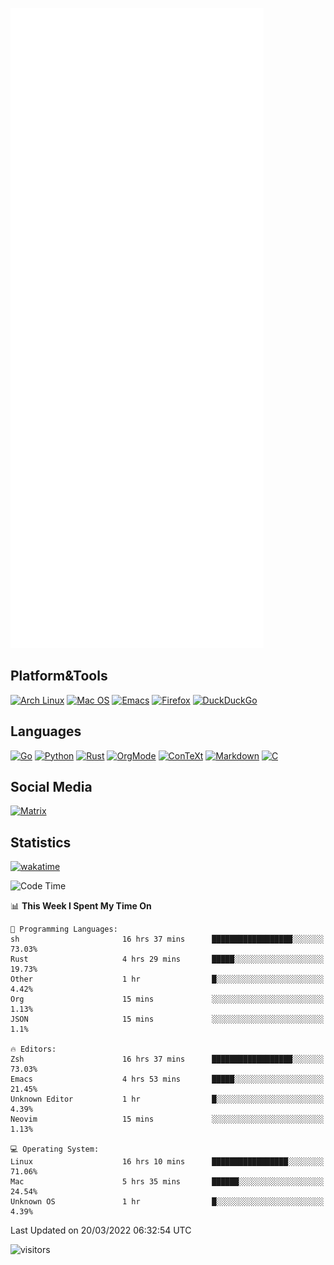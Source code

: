 ![Metrics](https://github.com/SteamedFish/SteamedFish/blob/master/github-metrics.svg)

## Platform&Tools

[![Arch Linux](https://img.shields.io/badge/ArchLinux-1793D1?logo=arch-linux&logoColor=fff&style=flat-square)](https://archlinux.org/)
[![Mac OS](https://img.shields.io/badge/MacOS-000000?style=flat-square&logo=macos&logoColor=F0F0F0)](https://www.apple.com/macos/)
[![Emacs](https://img.shields.io/badge/Emacs-%237F5AB6.svg?&style=flat-square&logo=gnu-emacs&logoColor=white)](https://www.gnu.org/software/emacs/)
[![Firefox](https://img.shields.io/badge/Firefox-FF7139?style=flat-square&logo=Firefox-Browser&logoColor=white)](https://firefox.com/)
[![DuckDuckGo](https://img.shields.io/badge/DuckDuckGo-DE5833?style=flat-square&logo=DuckDuckGo&logoColor=white)](https://duckduckgo.com/)

## Languages

[![Go](https://img.shields.io/badge/Golang-%2300ADD8.svg?style=flat-square&logo=go&logoColor=white)](https://golang.org/)
[![Python](https://img.shields.io/badge/Python-3670A0?style=flat-square&logo=python&logoColor=ffdd54)](https://www.python.org/)
[![Rust](https://img.shields.io/badge/Rust-%23000000.svg?style=flat-square&logo=rust&logoColor=white)](https://www.rust-lang.org/)
[![OrgMode](https://img.shields.io/badge/OrgMode-%23000000.svg?style=flat-square&logo=org&logoColor=white)](https://orgmode.org/)
[![ConTeXt](https://img.shields.io/badge/ConTeXt-%23008080.svg?style=flat-square&logo=latex&logoColor=white)](https://contextgarden.net/)
[![Markdown](https://img.shields.io/badge/MarkDown-%23000000.svg?style=flat-square&logo=markdown&logoColor=white)](https://daringfireball.net/projects/markdown/)
[![C](https://img.shields.io/badge/C-%2300599C.svg?style=flat-square&logo=c&logoColor=white)](https://www.iso.org/standard/74528.html)

## Social Media

[![Matrix](https://img.shields.io/badge/SteamedFish-2CA5E0?style=social&logo=matrix&logoColor=black)](https://matrix.to/#/@i:steamedfish.org)

## Statistics
[![wakatime](https://wakatime.com/badge/user/168280d6-fcf2-4b4f-ad3a-dc4612f35b38.svg)](https://wakatime.com/@168280d6-fcf2-4b4f-ad3a-dc4612f35b38)

<!--START_SECTION:waka-->
![Code Time](http://img.shields.io/badge/Code%20Time-1%2C670%20hrs%2035%20mins-blue)

📊 **This Week I Spent My Time On** 

```text
💬 Programming Languages: 
sh                       16 hrs 37 mins      ██████████████████░░░░░░░   73.03% 
Rust                     4 hrs 29 mins       █████░░░░░░░░░░░░░░░░░░░░   19.73% 
Other                    1 hr                █░░░░░░░░░░░░░░░░░░░░░░░░   4.42% 
Org                      15 mins             ░░░░░░░░░░░░░░░░░░░░░░░░░   1.13% 
JSON                     15 mins             ░░░░░░░░░░░░░░░░░░░░░░░░░   1.1%

🔥 Editors: 
Zsh                      16 hrs 37 mins      ██████████████████░░░░░░░   73.03% 
Emacs                    4 hrs 53 mins       █████░░░░░░░░░░░░░░░░░░░░   21.45% 
Unknown Editor           1 hr                █░░░░░░░░░░░░░░░░░░░░░░░░   4.39% 
Neovim                   15 mins             ░░░░░░░░░░░░░░░░░░░░░░░░░   1.13%

💻 Operating System: 
Linux                    16 hrs 10 mins      █████████████████░░░░░░░░   71.06% 
Mac                      5 hrs 35 mins       ██████░░░░░░░░░░░░░░░░░░░   24.54% 
Unknown OS               1 hr                █░░░░░░░░░░░░░░░░░░░░░░░░   4.39%

```


 Last Updated on 20/03/2022 06:32:54 UTC
<!--END_SECTION:waka-->

![visitors](https://visitor-badge.laobi.icu/badge?page_id=SteamedFish.SteamedFish)
